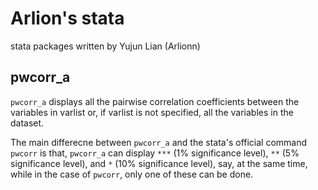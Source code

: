 # Arlion's stata
stata packages written by Yujun Lian (Arlionn)

## pwcorr_a

`pwcorr_a` displays all the pairwise correlation coefficients between the variables in varlist or, if varlist
is not specified, all the variables in the dataset.

The main differecne between `pwcorr_a` and the stata's official command `pwcorr` is that, `pwcorr_a` can display
`***` (1% significance level), `**` (5% significance level), and `*` (10% significance level), say, at the same
time, while in the case of `pwcorr`, only one of these can be done.
